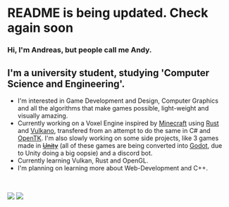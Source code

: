 # README is being updated. Check again soon

### Hi, I'm Andreas, but people call me Andy.

## I'm a university student, studying 'Computer Science and Engineering'.
- I'm interested in Game Development and Design, Computer Graphics and all the algorithms that make games possible, light-weight and visually amazing.
- Currently working on a Voxel Engine inspired by [Minecraft][mclink] using [Rust][rustlink] and [Vulkano][vulkanolink], transfered from an attempt to do the same in C# and [OpenTK][opentklink]. I'm also slowly working on some side projects, like 3 games made in ~~[Unity][unity]~~ (all of these games are being converted into [Godot][godotlink], due to Unity doing a big oopsie) and a discord bot.
- Currently learning Vulkan, Rust and OpenGL.
- I'm planning on learning more about Web-Development and C++.

<br />


 <a href = "https://github.com/anuraghazra/github-readme-stats"><img align="center" src = "https://github-readme-stats.vercel.app/api?username=AndreasTar&show_icons=true&hide_border=true&hide=issues,contribs&include_all_commits=true&theme=github_dark&langs_count=9&line_height=36&bg_color=00000000,4d014aff,0d1117ff,0d1117ff&card_width=400" /></a>  <a href = "https://github.com/anuraghazra/github-readme-stats"><img align="center" src = "https://github-readme-stats.vercel.app/api/top-langs/?username=AndreasTar&layout=compact&hide_border=true&include_all_commits=true&theme=github_dark&langs_count=20&bg_color=000000000,0d1117ff,0d1117ff,4d014aff&card_width=400" /></a>



<!--

[![Anurag's GitHub stats](https://github-readme-stats.vercel.app/api?username=AndreasTar&show_icons=true&hide_border=true&hide=issues,contribs&include_all_commits=true&theme=github_dark&langs_count=9&line_height=36&bg_color=00000000,4d014aff,0d1117ff,0d1117ff&card_width=400")](https://github.com/anuraghazra/github-readme-stats)

[![Anurag's GitHub stats](https://github-readme-stats.vercel.app/api/top-langs/?username=AndreasTar&layout=compact&hide_border=true&include_all_commits=true&theme=github_dark&langs_count=20&bg_color=000000000,0d1117ff,0d1117ff,4d014aff&card_width=400")](https://github.com/anuraghazra/github-readme-stats)

<a href="https://github.com/AndreasTar/VercelGithubStatsPersonal">
  <img align="center" src="https://github-readme-stats.vercel.app/api?username=AndreasTar&show_icons=true&hide_border=true&hide=issues,contribs&count_private=true&theme=github_dark&langs_count=9&line_height=36&bg_color=0,4d014a,0d1117,0d1117&card_width=400" />
</a>

<a href="https://github.com/AndreasTar/VercelGithubStatsPersonal">
  <img align="center" src="https://github-readme-stats.vercel.app/api/top-langs/?username=AndreasTar&layout=compact&hide_border=true&count_private=true&theme=github_dark&langs_count=20&bg_color=0,0d1117,0d1117,4d014a&card_width=400" />
</a>

-->

[unity]: https://unity.com/
[mclink]: https://www.minecraft.net/en-us
[opentklink]: https://opentk.net/
[godotlink]: https://godotengine.org/
[rustlink]: https://www.rust-lang.org/
[vulkanolink]: https://github.com/vulkano-rs
